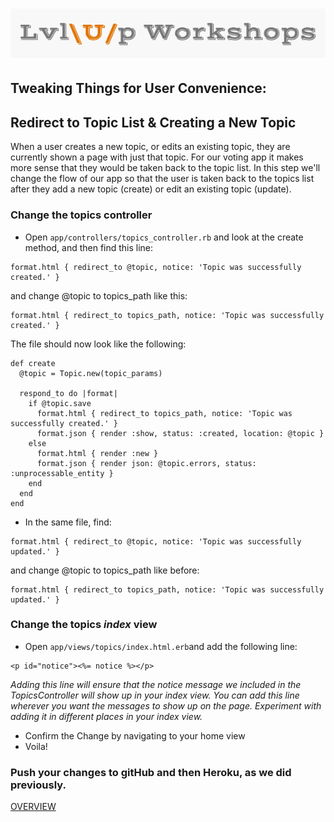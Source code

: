 ![logo](https://github.com/AlliVaughn/lvlup_curriculum/raw/master/images/logo.png)
=================================

## Tweaking Things for User Convenience:

## Redirect to Topic List & Creating a New Topic
<!--(http://docs.railsbridge.org/intro-to-rails/redirect_to_the_topics_list_after_creating_a_new_topic)-->

When a user creates a new topic, or edits an existing topic, they are currently shown a page with just that topic.
For our voting app it makes more sense that they would be taken back to the topic list.
In this step we'll change the flow of our app so that the user is taken back to the topics list after they add a 
new topic (create) or edit an existing topic (update).

### Change the topics controller
* Open ```app/controllers/topics_controller.rb``` and look at the create method, and then find this line:
```
format.html { redirect_to @topic, notice: 'Topic was successfully created.' }
```
and change @topic to topics_path like this:
```
format.html { redirect_to topics_path, notice: 'Topic was successfully created.' }
```
The file should now look like the following:
```
def create
  @topic = Topic.new(topic_params)

  respond_to do |format|
    if @topic.save
      format.html { redirect_to topics_path, notice: 'Topic was successfully created.' }
      format.json { render :show, status: :created, location: @topic }
    else
      format.html { render :new }
      format.json { render json: @topic.errors, status: :unprocessable_entity }
    end
  end
end
```
* In the same file, find: 
```
format.html { redirect_to @topic, notice: 'Topic was successfully updated.' }
```
and change @topic to topics_path like before:

```
format.html { redirect_to topics_path, notice: 'Topic was successfully updated.' }
```
### Change the topics *index* view
* Open ```app/views/topics/index.html.erb```and add the following line:
```
<p id="notice"><%= notice %></p>
```

*Adding this line will ensure that the notice message we included in the TopicsController will*
*show up in your index view. You can add this line wherever you want the messages to show up on* 
*the page. Experiment with adding it in different places in your index view.*

* Confirm the Change by navigating to your home view
* Voila! 

<!--Explanation-->
<!--format.html { redirect_to topics_path, notice: 'Topic was successfully created.' }:-->
<!--format.html means that the server should send HTML back to the browser-->
<!--redirect_to topics_path means show the topics list page when we're done creating or updating a topic-->
<!--notice: 'Topic was successfully created/updated.' puts the message into the flash so it will be displayed on the topics list-->

### Push your changes to gitHub and then Heroku, as we did previously. 

[OVERVIEW](overview.md)